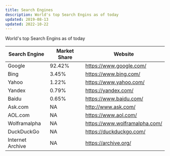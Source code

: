 ```yaml
---
title: Search Engines
description: World's top Search Engins as of today
updated: 2019-08-13
updated: 2022-10-22
---
```


World's top Search Engins as of today

| Search Engine | Market Share | Website|
|--------|--------|--------|
|Google|92.42%|https://www.google.com/|
|Bing|3.45%|https://www.bing.com/|
|Yahoo|1.22%|https://www.yahoo.com/|
|Yandex|0.79%|https://yandex.com/|
|Baidu|0.65%|https://www.baidu.com/|
|Ask.com|NA|http://www.ask.com/|
|AOL.com|NA|https://www.aol.com/|
|Wolframalpha|NA|https://www.wolframalpha.com/|
|DuckDuckGo|NA|https://duckduckgo.com/|
|Internet Archive|NA|https://archive.org/|
